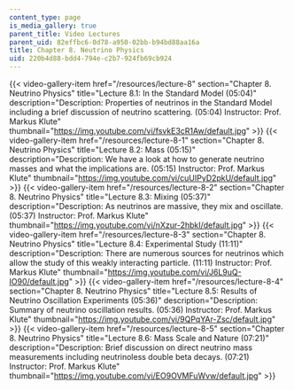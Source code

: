 ```yaml
---
content_type: page
is_media_gallery: true
parent_title: Video Lectures
parent_uid: 82effbc6-0d78-a950-02bb-b94bd88aa16a
title: Chapter 8. Neutrino Physics
uid: 220b4d88-bdd4-794e-c2b7-924fb69cb924
---
```

{{< video-gallery-item href="/resources/lecture-8" section="Chapter 8. Neutrino Physics" title="Lecture 8.1: In the Standard Model (05:04)" description="Description: Properties of neutrinos in the Standard Model including a brief discussion of neutrino scattering. (05:04) Instructor: Prof. Markus Klute" thumbnail="https://img.youtube.com/vi/fsvkE3cR1Aw/default.jpg" >}} {{< video-gallery-item href="/resources/lecture-8-1" section="Chapter 8. Neutrino Physics" title="Lecture 8.2: Mass (05:15)" description="Description: We have a look at how to generate neutrino masses and what the implications are. (05:15) Instructor: Prof. Markus Klute" thumbnail="https://img.youtube.com/vi/cuUIPyD2pkU/default.jpg" >}} {{< video-gallery-item href="/resources/lecture-8-2" section="Chapter 8. Neutrino Physics" title="Lecture 8.3: Mixing (05:37)" description="Description: As neutrinos are massive, they mix and oscillate. (05:37) Instructor: Prof. Markus Klute" thumbnail="https://img.youtube.com/vi/nXzur-2hbkI/default.jpg" >}} {{< video-gallery-item href="/resources/lecture-8-3" section="Chapter 8. Neutrino Physics" title="Lecture 8.4: Experimental Study (11:11)" description="Description: There are numerous sources for neutrinos which allow the study of this weakly interacting particle. (11:11) Instructor: Prof. Markus Klute" thumbnail="https://img.youtube.com/vi/J6L9uQ-IO90/default.jpg" >}} {{< video-gallery-item href="/resources/lecture-8-4" section="Chapter 8. Neutrino Physics" title="Lecture 8.5: Results of Neutrino Oscillation Experiments (05:36)" description="Description: Summary of neutrino oscillation results. (05:36) Instructor: Prof. Markus Klute" thumbnail="https://img.youtube.com/vi/9QPqYAr-Zsc/default.jpg" >}} {{< video-gallery-item href="/resources/lecture-8-5" section="Chapter 8. Neutrino Physics" title="Lecture 8.6: Mass Scale and Nature (07:21)" description="Description: Brief discussion on direct neutrino mass measurements including neutrinoless double beta decays. (07:21) Instructor: Prof. Markus Klute" thumbnail="https://img.youtube.com/vi/EO9OVMFuWvw/default.jpg" >}}